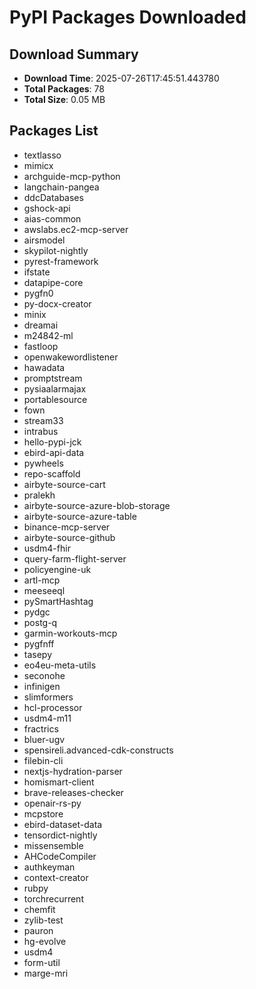 # PyPI Packages Downloaded

## Download Summary
- **Download Time**: 2025-07-26T17:45:51.443780
- **Total Packages**: 78
- **Total Size**: 0.05 MB

## Packages List
- textlasso
- mimicx
- archguide-mcp-python
- langchain-pangea
- ddcDatabases
- gshock-api
- aias-common
- awslabs.ec2-mcp-server
- airsmodel
- skypilot-nightly
- pyrest-framework
- ifstate
- datapipe-core
- pygfn0
- py-docx-creator
- minix
- dreamai
- m24842-ml
- fastloop
- openwakewordlistener
- hawadata
- promptstream
- pysiaalarmajax
- portablesource
- fown
- stream33
- intrabus
- hello-pypi-jck
- ebird-api-data
- pywheels
- repo-scaffold
- airbyte-source-cart
- pralekh
- airbyte-source-azure-blob-storage
- airbyte-source-azure-table
- binance-mcp-server
- airbyte-source-github
- usdm4-fhir
- query-farm-flight-server
- policyengine-uk
- artl-mcp
- meeseeql
- pySmartHashtag
- pydgc
- postg-q
- garmin-workouts-mcp
- pygfnff
- tasepy
- eo4eu-meta-utils
- seconohe
- infinigen
- slimformers
- hcl-processor
- usdm4-m11
- fractrics
- bluer-ugv
- spensireli.advanced-cdk-constructs
- filebin-cli
- nextjs-hydration-parser
- homismart-client
- brave-releases-checker
- openair-rs-py
- mcpstore
- ebird-dataset-data
- tensordict-nightly
- missensemble
- AHCodeCompiler
- authkeyman
- context-creator
- rubpy
- torchrecurrent
- chemfit
- zylib-test
- pauron
- hg-evolve
- usdm4
- form-util
- marge-mri
